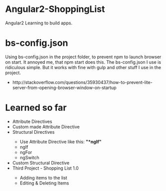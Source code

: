 # Angular2-ShoppingList
Angular2 Learning to build apps.


# bs-config.json
Using bs-config.json in the project folder, to prevent npm to launch browser on start.
It annoyed me, that npm start does this. The bs-config.json I use is ridiculous simple.
But it works with fine with gulp and other stuff I use in the project.

<ul>
    <li>http://stackoverflow.com/questions/35930437/how-to-prevent-lite-server-from-opening-browser-window-on-startup</li>
</ul>    


# Learned so far

<ul>
    <li>Attribute Directives</li>
    <li>Custom made Attribute Directive</li>
    <li>Structural Directives</li>
    <ul>
        <li>Use Attribute Directive like this: <b>"*ngIf"</b></li>
        <li>ngIf</li>
        <li>ngFor</li>
        <li>ngSwitch</li>
    </ul>
    <li>Custom Structural Directive</li>
    <li>Third Project - Shopping List 1.0</li>
        <ul>
            <li>Adding items to the list</li>
            <li>Editing & Deleting Items</li>
        </ul>
</ul>
